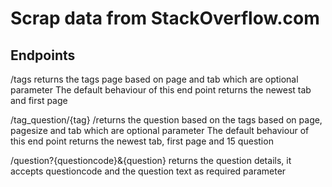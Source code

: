 # Scrap data from StackOverflow.com

## Endpoints
/tags returns the tags page based on page and tab which are optional parameter
The default behaviour of this end point returns the newest tab and first page

/tag_question/{tag} /returns the question based on the tags based on page, pagesize and tab which are optional parameter
The default behaviour of this end point returns the newest tab, first page and 15 question

/question?{questioncode}&{question} returns the question details, it accepts questioncode and the question text as required parameter